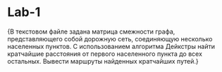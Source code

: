 # Lab-1
{В текстовом файле задана матрица смежности графа, представляющего собой дорожную сеть, соединяющую несколько населенных пунктов.
С использованием алгоритма Дейкстры найти кратчайшие расстояния от первого населенного пункта до всех остальных. Вывести маршруты найденных кратчайших путей.}
